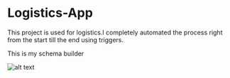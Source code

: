# Logistics-App

This project is used for logistics.I completely automated the process right from the start till the end using triggers.

This is my schema builder

![alt text](https://github.com/hariharan1307/Logistics-App/blob/main/screenshots/Schema%20Builder%20_%20Salesforce%20and%201%20more%20page%20-%20Personal%20-%20Microsoft%E2%80%8B%20Edge%2002-10-2020%2021_07_38.png)


